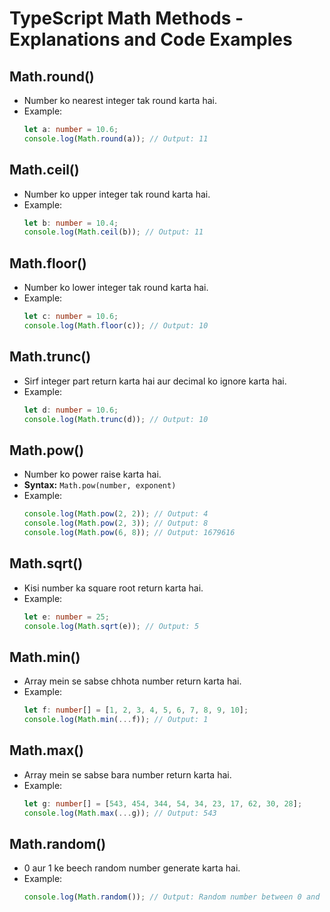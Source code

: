 # TypeScript Math Methods - Explanations and Code Examples

## Math.round()
- Number ko nearest integer tak round karta hai.
- Example:
    ```ts
    let a: number = 10.6;
    console.log(Math.round(a)); // Output: 11
    ```

## Math.ceil()
- Number ko upper integer tak round karta hai.
- Example:
    ```ts
    let b: number = 10.4;
    console.log(Math.ceil(b)); // Output: 11
    ```

## Math.floor()
- Number ko lower integer tak round karta hai.
- Example:
    ```ts
    let c: number = 10.6;
    console.log(Math.floor(c)); // Output: 10
    ```

## Math.trunc()
- Sirf integer part return karta hai aur decimal ko ignore karta hai.
- Example:
    ```ts
    let d: number = 10.6;
    console.log(Math.trunc(d)); // Output: 10
    ```

## Math.pow()
- Number ko power raise karta hai.
- **Syntax:** `Math.pow(number, exponent)`
- Example:
    ```ts
    console.log(Math.pow(2, 2)); // Output: 4
    console.log(Math.pow(2, 3)); // Output: 8
    console.log(Math.pow(6, 8)); // Output: 1679616
    ```

## Math.sqrt()
- Kisi number ka square root return karta hai.
- Example:
    ```ts
    let e: number = 25;
    console.log(Math.sqrt(e)); // Output: 5
    ```

## Math.min()
- Array mein se sabse chhota number return karta hai.
- Example:
    ```ts
    let f: number[] = [1, 2, 3, 4, 5, 6, 7, 8, 9, 10];
    console.log(Math.min(...f)); // Output: 1
    ```

## Math.max()
- Array mein se sabse bara number return karta hai.
- Example:
    ```ts
    let g: number[] = [543, 454, 344, 54, 34, 23, 17, 62, 30, 28];
    console.log(Math.max(...g)); // Output: 543
    ```

## Math.random()
- 0 aur 1 ke beech random number generate karta hai.
- Example:
    ```ts
    console.log(Math.random()); // Output: Random number between 0 and 1
    ```
